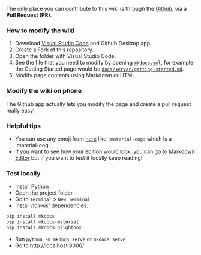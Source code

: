 The only place you can contribute to this wiki is through the [Github](https://github.com/Kryeit/holiwis), via a **Pull Request (PR)**.

### How to modify the wiki

1. Download [Visual Studio Code](https://code.visualstudio.com) and Github Desktop app.
2. Create a Fork of this repository.
3. Open the folder with Visual Studio Code.
4. See the file that you need to modify by opening [`mkdocs.yml`](https://github.com/Kryeit/holiwis/blob/main/mkdocs.yml), for example the Getting Started page would be [`docs/server/getting-started.md`](https://github.com/Kryeit/holiwis/blob/main/docs/server/getting-started.md).
5. Modify page contents using Markdown or HTML

### Modify the wiki on phone
The Github app actually lets you modify the page and create a pull request really easy!

### Helpful tips
- You can use any emoji from [here](https://squidfunk.github.io/mkdocs-material/reference/icons-emojis/#search) like `:material-cog:` which is a :material-cog:
- If you want to see how your edition would look, you can go to [Markdown Editor](https://stackedit.io/app#) but if you want to test if locally keep reading!

### Test locally
- Install [Python](https://www.python.org/downloads/)
- Open the project folder
- Go to `Terminal` > `New Terminal`
- Install *holiwis'* dependencies:
```python
pip install mkdocs
pip install mkdocs-material
pip install mkdocs-glightbox
```
- Run `python -m mkdocs serve` or `mkdocs serve`
- Go to http://localhost:8000/